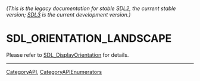 ###### (This is the legacy documentation for stable SDL2, the current stable version; [SDL3](https://wiki.libsdl.org/SDL3/) is the current development version.)
# SDL_ORIENTATION_LANDSCAPE

Please refer to [SDL_DisplayOrientation](SDL_DisplayOrientation) for details.

----
[CategoryAPI](CategoryAPI), [CategoryAPIEnumerators](CategoryAPIEnumerators)

